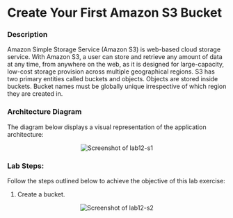 # Create Your First Amazon S3 Bucket


### Description

Amazon Simple Storage Service (Amazon S3) is web-based cloud storage service. With Amazon S3, a user can
store and retrieve any amount of data at any time, from anywhere on the web, as it is designed for large-capacity,
low-cost storage provision across multiple geographical regions.
S3 has two primary entities called buckets and objects. Objects are stored inside buckets. Bucket names must be
globally unique irrespective of which region they are created in.


### Architecture Diagram

The diagram below displays a visual representation of the application architecture:

<p align="center">
  <img src="https://github.com/jatinbunkar/AWS-Clouds/blob/0a22cd068ace1a6760771de0e8b737ca65058fdd/Screenshots/lab12-s1.png" alt="Screenshot of lab12-s1">
</p>


### Lab Steps:

Follow the steps outlined below to achieve the objective of this lab exercise:

1. Create a bucket.

<p align="center">
  <img src="https://github.com/jatinbunkar/AWS-Clouds/blob/0a22cd068ace1a6760771de0e8b737ca65058fdd/Screenshots/lab12-s2.png" alt="Screenshot of lab12-s2">
</p>
  

